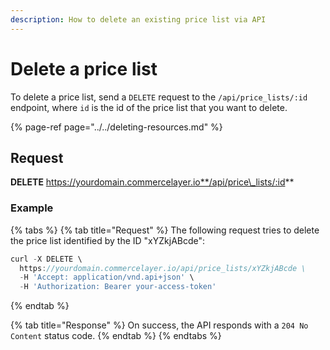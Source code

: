 ```yaml
---
description: How to delete an existing price list via API
---
```


# Delete a price list

To delete a price list, send a `DELETE` request to the `/api/price_lists/:id` endpoint, where `id` is the id of the price list that you want to delete.

{% page-ref page="../../deleting-resources.md" %}

## Request

**DELETE** https://yourdomain.commercelayer.io**/api/price\_lists/:id**

### Example

{% tabs %}
{% tab title="Request" %}
The following request tries to delete the price list identified by the ID "xYZkjABcde":

```javascript
curl -X DELETE \
  https://yourdomain.commercelayer.io/api/price_lists/xYZkjABcde \
  -H 'Accept: application/vnd.api+json' \
  -H 'Authorization: Bearer your-access-token'
```
{% endtab %}

{% tab title="Response" %}
On success, the API responds with a `204 No Content` status code.
{% endtab %}
{% endtabs %}


